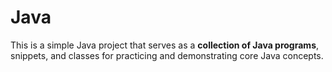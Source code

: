# Java

This is a simple Java project that serves as a **collection of Java programs**, snippets, and classes for practicing and demonstrating core Java concepts. 
